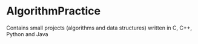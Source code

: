 # AlgorithmPractice

Contains small projects (algorithms and data structures) written in C, C++, Python and Java
